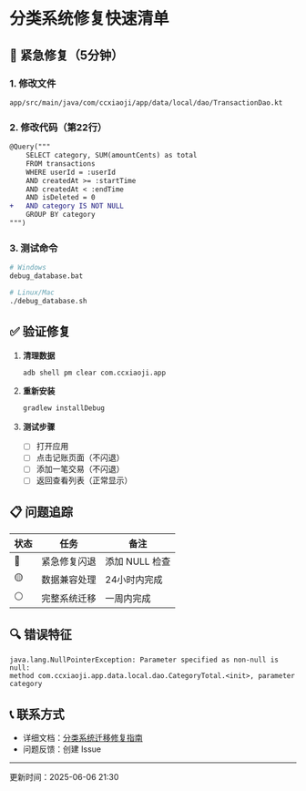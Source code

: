 # 分类系统修复快速清单

## 🚨 紧急修复（5分钟）

### 1. 修改文件
`app/src/main/java/com/ccxiaoji/app/data/local/dao/TransactionDao.kt`

### 2. 修改代码（第22行）
```diff
@Query("""
    SELECT category, SUM(amountCents) as total 
    FROM transactions 
    WHERE userId = :userId 
    AND createdAt >= :startTime 
    AND createdAt < :endTime 
    AND isDeleted = 0 
+   AND category IS NOT NULL
    GROUP BY category
""")
```

### 3. 测试命令
```bash
# Windows
debug_database.bat

# Linux/Mac
./debug_database.sh
```

## ✅ 验证修复

1. **清理数据**
   ```bash
   adb shell pm clear com.ccxiaoji.app
   ```

2. **重新安装**
   ```bash
   gradlew installDebug
   ```

3. **测试步骤**
   - [ ] 打开应用
   - [ ] 点击记账页面（不闪退）
   - [ ] 添加一笔交易（不闪退）
   - [ ] 返回查看列表（正常显示）

## 📋 问题追踪

| 状态 | 任务 | 备注 |
|------|------|------|
| 🔴 | 紧急修复闪退 | 添加 NULL 检查 |
| 🟡 | 数据兼容处理 | 24小时内完成 |
| ⚪ | 完整系统迁移 | 一周内完成 |

## 🔍 错误特征
```
java.lang.NullPointerException: Parameter specified as non-null is null: 
method com.ccxiaoji.app.data.local.dao.CategoryTotal.<init>, parameter category
```

## 📞 联系方式
- 详细文档：[分类系统迁移修复指南](./分类系统迁移修复指南.md)
- 问题反馈：创建 Issue

---
更新时间：2025-06-06 21:30
